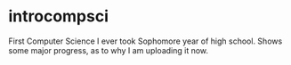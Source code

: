 # introcompsci
First Computer Science I ever took Sophomore year of high school. Shows some major progress, as to why I am uploading it now.
